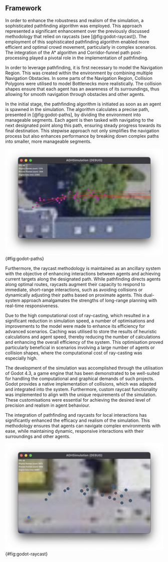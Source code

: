 ## Framework

In order to enhance the robustness and realism of the simulation, a sophisticated pathfinding algorithm was employed. This approach represented a significant enhancement over the previously discussed methodology that relied on raycasts (see [@fig:godot-raycast]). The employment of this sophisticated pathfinding algorithm enabled more efficient and optimal crowd movement, particularly in complex scenarios. The integration of the A* algorithm and Corridor-funnel path post-processing played a pivotal role in the implementation of pathfinding.

In order to leverage pathfinding, it is first necessary to model the Navigation Region. This was created within the environment by combining multiple Navigation Obstacles. In some parts of the Navigation Region, Collision Polygons were utilised to model Bottlenecks more realistically. The collision shapes ensure that each agent has an awareness of its surroundings, thus allowing for smooth navigation through obstacles and other agents.

In the initial stage, the pathfinding algorithm is initiated as soon as an agent is spawned in the simulation. The algorithm calculates a precise path, presented in [@fig:godot-paths], by dividing the environment into manageable segments. Each agent is then tasked with navigating to the next designated point along this path, ensuring steady progress towards its final destination. This stepwise approach not only simplifies the navigation process but also enhances performance by breaking down complex paths into smaller, more manageable segments.

![The initial common path was updated to avoid collisions between agents](images/godot-paths.png){#fig:godot-paths}

Furthermore, the raycast methodology is maintained as an ancillary system with
the objective of enhancing interactions between agents and achieving current
targets along the designated path. While pathfinding directs agents along
optimal routes, raycasts augment their capacity to respond to immediate,
short-range interactions, such as avoiding collisions or dynamically adjusting
their paths based on proximate agents. This dual-system approach amalgamates the
strengths of long-range planning with real-time responsiveness.

Due to the high computational cost of ray-casting, which resulted in a
significant reduction in simulation speed, a number of optimisations and
improvements to the model were made to enhance its efficiency for advanced
scenarios. Caching was utilised to store the results of heuristic calculations
and agent speed, thereby reducing the number of calculations and enhancing the
overall efficiency of the system. This optimisation proved particularly
beneficial in scenarios involving a large number of agents or collision shapes,
where the computational cost of ray-casting was especially high.

The development of the simulation was accomplished through the utilisation of
Godot 4.3, a game engine that has been demonstrated to be well-suited for
handling the computational and graphical demands of such projects. Godot
provides a native implementation of collisions, which was adapted and integrated
into the system. Furthermore, custom raycast functionality was implemented to
align with the unique requirements of the simulation. These customisations were
essential for achieving the desired level of precision and realism in agent
behaviour.

The integration of pathfinding and raycasts for local interactions has
significantly enhanced the efficacy and realism of the simulation. This
methodology ensures that agents can navigate complex environments with ease,
while maintaining dynamic, responsive interactions with their surroundings and
other agents.

![Raycasts may be considered as a means of representing the field of view of an agent](images/godot-raycast.png){#fig:godot-raycast}
